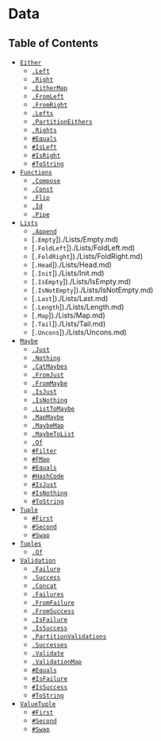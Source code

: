 # Data

## Table of Contents

* [`Either`](./Either)
    * [`.Left`](./Either/constructors/Left.md)
    * [`.Right`](./Either/constructors/Right.md)
    * [`.EitherMap`](./Either/static/EitherMap.md)
    * [`.FromLeft`](./Either/static/FromLeft.md)
    * [`.FromRight`](./Either/static/FromRight.md)
    * [`.Lefts`](./Either/static/Lefts.md)
    * [`.PartitionEithers`](./Either/static/PartitionEithers.md)
    * [`.Rights`](./Either/static/Rights.md)
    * [`#Equals`](./Either/instance/Equals.md)
    * [`#IsLeft`](./Either/instance/IsLeft.md)
    * [`#IsRight`](./Either/instance/IsRight.md)
    * [`#ToString`](./Either/instance/ToString.md)
* [`Functions`](./Functions)
    * [`.Compose`](./Functions/Compose.md)
    * [`.Const`](./Functions/Const.md)
    * [`.Flip`](./Functions/Flip.md)
    * [`.Id`](./Functions/Id.md)
    * [`.Pipe`](./Functions/Pipe.md)
* [`Lists`](./Lists)
    * [`.Append`](./Lists/Append.md)
    * [`.Empty`])./Lists/Empty.md)
    * [`.FoldLeft`])./Lists/FoldLeft.md)
    * [`.FoldRight`])./Lists/FoldRight.md)
    * [`.Head`])./Lists/Head.md)
    * [`.Init`])./Lists/Init.md)
    * [`.IsEmpty`])./Lists/IsEmpty.md)
    * [`.IsNotEmpty`])./Lists/IsNotEmpty.md)
    * [`.Last`])./Lists/Last.md)
    * [`.Length`])./Lists/Length.md)
    * [`.Map`])./Lists/Map.md)
    * [`.Tail`])./Lists/Tail.md)
    * [`.Uncons`])./Lists/Uncons.md)
* [`Maybe`](./Maybe)
    * [`.Just`](./Maybe/constructors/Just.md)
    * [`.Nothing`](./Maybe/constructors/Nothing.md)
    * [`.CatMaybes`](./Maybe/static/CatMaybes.md)
    * [`.FromJust`](./Maybe/static/FromJust.md)
    * [`.FromMaybe`](./Maybe/static/FromMaybe.md)
    * [`.IsJust`](./Maybe/static/IsJust.md)
    * [`.IsNothing`](./Maybe/static/IsNothing.md)
    * [`.ListToMaybe`](./Maybe/static/ListToMaybe.md)
    * [`.MapMaybe`](./Maybe/static/MapMaybe.md)
    * [`.MaybeMap`](./Maybe/static/MaybeMap.md)
    * [`.MaybeToList`](./Maybe/static/MaybeToList.md)
    * [`.Of`](./Maybe/static/Of.md)
    * [`#Filter`](./Maybe/instance/Filter.md)
    * [`#FMap`](./Maybe/instance/FMap.md)
    * [`#Equals`](./Maybe/instance/Equals.md)
    * [`#HashCode`](./Maybe/instance/HashCode.md)
    * [`#IsJust`](./Maybe/instance/IsJust.md)
    * [`#IsNothing`](./Maybe/instance/IsNothing.md)
    * [`#ToString`](./Maybe/instance/ToString.md)
* [`Tuple`](./Tuple)
    * [`#First`](./Tuple/First.md)
    * [`#Second`](./Tuple/Second.md)
    * [`#Swap`](./Tuple/Swap.md)
* [`Tuples`](./Tuples)
    * [`.Of`](./Tuplies/Of.md)
* [`Validation`](./Validation)
    * [`.Failure`](./Validation/constructors/Failure.md)
    * [`.Success`](./Validation/constructors/Success.md)
    * [`.Concat`](./Validation/static/Concat.md)
    * [`.Failures`](./Validation/static/Failures.md)
    * [`.FromFailure`](./Validation/static/FromFailure.md)
    * [`.FromSuccess`](./Validation/static/FromSuccess.md)
    * [`.IsFailure`](./Validation/static/IsFailure.md)
    * [`.IsSuccess`](./Validation/static/IsSuccess.md)
    * [`.PartitionValidations`](./Validation/static/PartitionValidations.md)
    * [`.Successes`](./Validation/static/Successes.md)
    * [`.Validate`](./Validation/static/Validate.md)
    * [`.ValidationMap`](./Validation/static/ValidationMap.md)
    * [`#Equals`](./Validation/instance/Equals.md)
    * [`#IsFailure`](./Validation/instance/IsFailure.md)
    * [`#IsSuccess`](./Validation/instance/IsSuccess.md)
    * [`#ToString`](./Validation/instance/ToString.md)
* [`ValueTuple`](./ValueTuple)
    * [`#First`](./ValueTuple/First.md)
    * [`#Second`](./ValueTuple/Second.md)
    * [`#Swap`](./ValueTuple/Swap.md)
